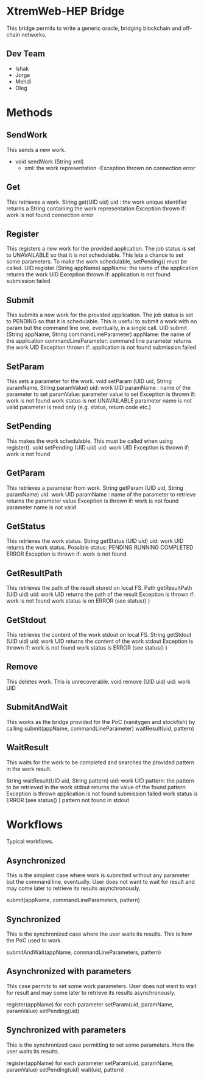# XtremWeb-HEP Bridge

This bridge permits to write a generic oracle, bridging blockchain and off-chain networks.

## Dev Team
- Ishak
- Jorge
- Mehdi
- Oleg


# Methods

## SendWork
This sends a new work.

- void sendWork (String xml)
  - xml: the work representation
  -Exception thrown on connection error

## Get
This retrieves a work.
String get(UID uid)
uid : the work unique identifier
returns a String containing the work representation
Exception thrown if:
work is not found
connection error

## Register
This registers a new work for the provided application. The job status is set to UNAVAILABLE so that it is not schedulable. This lets a chance to set some parameters. To make the work schedulable, setPending() must be called.
UID register (String appName)
appName: the name of the application
returns the work UID
Exception thrown if:
application is not found
submission failed

## Submit
This submits a new work for the provided application. The job status is set to PENDING so that it is schedulable. This is useful to submit a work with no param but the command line one, eventually, in a single call.
UID submit (String appName, String commandLineParameter)
appName: the name of the application
commandLineParameter: command line parameter
returns the work UID
Exception thrown if:
application is not found
submission failed

## SetParam
This sets a parameter for the work.
void setParam (UID uid, String paramName, String paramValue)
uid: work UID
paramName : name of the parameter to set
paramValue: parameter value to set
Exception is thrown if:
work is not found
work status is not UNAVAILABLE
parameter name is not valid
parameter is read only (e.g. status, return code etc.)

## SetPending
This makes the work schedulable. This must be called when using register().
void setPending (UID uid)
uid: work UID
Exception is thrown if:
work is not found

## GetParam
This retrieves a parameter from work.
String getParam (UID uid, String paramName)
uid: work UID
paramName : name of the parameter to retrieve
returns the parameter value
Exception is thrown if:
work is not found
parameter name is not valid

## GetStatus
This retrieves the work status.
String getStatus (UID uid)
uid: work UID
returns the work status.
Possible status:
PENDING
RUNNING
COMPLETED
ERROR
Exception is thrown if:
work is not found

## GetResultPath
This retrieves the path of the result stored on local FS.
Path getResultPath (UID uid)
uid: work UID
returns the path of the result
Exception is thrown if:
work is not found
work status is on ERROR (see status() )

## GetStdout
This retrieves the content of the work stdout on local FS.
String getStdout (UID uid)
uid: work UID
returns the content of the work stdout
Exception is thrown if:
work is not found
work status is ERROR (see status() )

## Remove
This deletes work. This is unrecoverable.
void remove (UID uid)
uid: work UID

## SubmitAndWait
This works as the bridge provided for the PoC (vanitygen and stockfish) by calling
submit(appName, commandLineParameter)
waitResult(uid, pattern)

## WaitResult
This waits for the work to be completed and searches the provided pattern in the work result.

String waitResult(UID uid,
		  String pattern)
uid: work UID
pattern: the pattern to be retrieved in the work stdout
returns the value of the found pattern
Exception is thrown
application is not found
submission failed
work status is ERROR (see status() )
pattern not found in stdout

# Workflows
Typical workflows.

## Asynchronized
This is the simplest case where work is submitted without any parameter but the command line, eventually. User does not want to wait for result and may come later to retrieve its results asynchronously.

submit(appName, commandLineParameters, pattern)

## Synchronized
This is the synchronized case where the user waits its results. This is how the PoC used to work.

submitAndWait(appName, commandLineParameters, pattern)

## Asynchronized with parameters
This case permits to set some work parameters. User does not want to wait for result and may come later to retrieve its results asynchronously.

register(appName)
for each parameter
setParam(uid, paramName, paramValue)
setPending(uid)

## Synchronized with parameters
This is the synchronized case permitting to set some parameters. Here the user waits its results.

register(appName)
for each parameter
setParam(uid, paramName, paramValue)
setPending(uid)
wait(uid, pattern)
